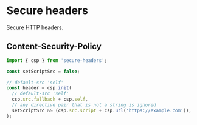 # Secure headers
Secure HTTP headers.

## Content-Security-Policy
```ts
import { csp } from 'secure-headers';

const setScriptSrc = false;

// default-src 'self'
const header = csp.init(
  // default-src 'self'
  csp.src.fallback + csp.self,
  // any directive pair that is not a string is ignored
  setScriptSrc && (csp.src.script + csp.url('https://example.com')),
);
```
